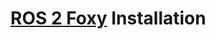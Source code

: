 # [ROS 2 Foxy](https://docs.ros.org/en/foxy/Installation/Ubuntu-Install-Debians.html) Installation

